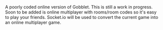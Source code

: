 A poorly coded online version of Gobblet. 
This is still a work in progress. 
Soon to be added is online multiplayer with rooms/room codes so it's easy to play your friends.
Socket.io will be used to convert the current game into an online multiplayer game.